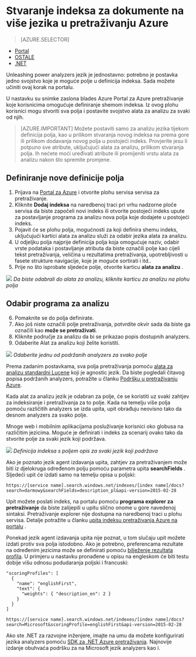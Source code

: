 <properties
   pageTitle="Stvaranje indeksa za dokumente na više jezika u pretraživanju Azure | Microsoft Azure | Servis za pretraživanje glavnom računalu oblaka"
   description=" Azure pretraživanja podržava 56 jezika, korištenje jezika analyzers Lucene i obradu prirodnim jezikom tehnologije od Microsofta."
   services="search"
   documentationCenter=""
   authors="yahnoosh"
   manager="pablocas"
   editor=""/>

<tags
   ms.service="search"
   ms.devlang="na"
   ms.workload="search"
   ms.topic="article"
   ms.tgt_pltfrm="na"
   ms.date="07/14/2016"
   ms.author="jlembicz"/>

# <a name="create-an-index-for-documents-in-multiple-languages-in-azure-search"></a>Stvaranje indeksa za dokumente na više jezika u pretraživanju Azure
> [AZURE.SELECTOR]
- [Portal](search-language-support.md)
- [OSTALE](https://msdn.microsoft.com/library/azure/dn879793.aspx)
- [.NET](https://msdn.microsoft.com/library/azure/microsoft.azure.search.models.analyzername.aspx)

Unleashing power analyzers jezik je jednostavno: potrebno je postavka jedno svojstvo koje je moguće polje u definicija indeksa. Sada možete učiniti ovaj korak na portalu.

U nastavku su snimke zaslona blades Azure Portal za Azure pretraživanje koje korisnicima omogućuje definiranje shemom indeksa. Iz ovog plohu korisnici mogu stvoriti sva polja i postavite svojstvo alata za analizu za svaki od njih.

> [AZURE.IMPORTANT] Možete postaviti samo za analizu jezika tijekom definicija polja, kao u prilikom stvaranja novog indeksa na prema gore ili prilikom dodavanja novog polja u postojeći indeks. Provjerite jesu li potpuno sve atribute, uključujući alata za analizu, prilikom stvaranja polja. Ih nećete moći uređivati atribute ili promijeniti vrstu alata za analizu nakon što spremite promjene.

## <a name="define-a-new-field-definition"></a>Definiranje nove definicije polja

1. Prijava na [Portal za Azure](https://portal.azure.com) i otvorite plohu servisa servisa za pretraživanje.
2. Kliknite **Dodaj indeksa** na naredbenoj traci pri vrhu nadzorne ploče servisa da biste započeli novi indeks ili otvorite postojeći indeks upute za postavljanje programa za analizu nova polja koje dodajete u postojeći indeks.
3. Pojavit će se plohu polja, mogućnosti za koji definira shemu indeks, uključujući kartici alata za analizu služi za odabir jezika alata za analizu.
4. U odjeljku polja najprije definicija polja koja omogućuje naziv, odabir vrste podataka i postavljanje atributa da biste označili polje kao cijeli tekst pretraživanja, veličina u rezultatima pretraživanja, upotrebljivosti u fasete strukture navigacije, koje je moguće sortirati i itd.. 
5. Prije no što isprobate sljedeće polje, otvorite karticu **alata za analizu** . 

   
![][1]
*Da biste odabrali do alata za analizu, kliknite karticu za analizu na plohu polja*

## <a name="choose-an-analyzer"></a>Odabir programa za analizu

6. Pomaknite se do polja definirate. 
7. Ako još niste označili polje pretraživanja, potvrdite okvir sada da biste ga označili kao **može se pretraživati**.
8. Kliknite područje za analizu da bi se prikazao popis dostupnih analyzers.
9. Odaberite Alat za analizu koji želite koristiti.

![][2]
*Odaberite jednu od podržanih analyzers za svako polje*

Prema zadanim postavkama, sva polja pretraživanja pomoću [alata za analizu standardni Lucene](http://lucene.apache.org/core/4_10_0/analyzers-common/org/apache/lucene/analysis/standard/StandardAnalyzer.html) koji je agnostic jezik. Da biste pogledali čitavog popisa podržanih analyzers, potražite u članku [Podršku u pretraživanju Azure](https://msdn.microsoft.com/library/azure/dn879793.aspx).

Kada alat za analizu jezik je odabran za polje, će se koristiti uz svaki zahtjev za indeksiranje i pretraživanja za to polje. Kada na temelju više polja pomoću različitih analyzers se izda upita, upit obrađuju neovisno tako da desnom analyzers za svako polje.

Mnoge web i mobilnim aplikacijama posluživanje korisnici oko globusa na različitim jezicima. Moguće je definirati i indeks za scenarij ovako tako da stvorite polje za svaki jezik koji podržava.

![][3]
*Definicija indeksa s poljem opis za svaki jezik koji podržava*

Ako je poznato jezik agent izdavanja upita, zahtjev za pretraživanjem može biti iz djelokruga određenom polju pomoću parametra upita **searchFields** . Sljedeći upit će izdati samo na temelju opisa u poljski:

`https://[service name].search.windows.net/indexes/[index name]/docs?search=darmowy&searchFields=description_pl&api-version=2015-02-28`

Upit možete poslati indeks, na portalu pomoću **programa explorer za pretraživanje** da biste zalijepili u upitu slično onome u gore navedenoj sintaksi. Pretraživanje explorer nije dostupna na naredbenoj traci u plohu servisa. Detalje potražite u članku [upita indeksu pretraživanja Azure na portalu](search-explorer.md) .

Ponekad jezik agent izdavanja upita nije poznat, u tom slučaju upit možete izdati protiv sva polja istodobno. Ako je potrebno, preferencama rezultate na određenim jezicima može se definirati pomoću [bilježenje rezultata profila](https://msdn.microsoft.com/library/azure/dn798928.aspx). U primjeru u nastavku pronađene u opisu na engleskom će biti testu dobije višu odnosu podudaranja poljski i francuski:

    "scoringProfiles": [
      {
        "name": "englishFirst",
        "text": {
          "weights": { "description_en": 2 }
        }
      }
    ]

`https://[service name].search.windows.net/indexes/[index name]/docs?search=Microsoft&scoringProfile=englishFirst&api-version=2015-02-28`

Ako ste .NET za razvojne inženjere, imajte na umu da možete konfigurirati jezika analyzers pomoću [SDK za .NET Azure pretraživanja](http://www.nuget.org/packages/Microsoft.Azure.Search). Najnovije izdanje obuhvaća podršku za na Microsoft jezik analyzers kao i.

<!-- Image References -->
[1]: ./media/search-language-support/AnalyzerTab.png
[2]: ./media/search-language-support/SelectAnalyzer.png
[3]: ./media/search-language-support/IndexDefinition.png
